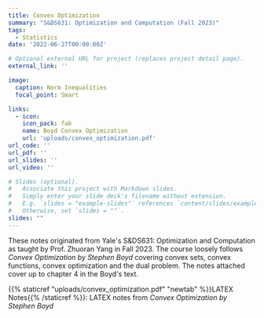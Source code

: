 ```yaml
---
title: Convex Optimization
summary: "S&DS631: Optimization and Computation (Fall 2023)"
tags:
  - Statistics
date: '2022-06-27T00:00:00Z'

# Optional external URL for project (replaces project detail page).
external_link: ''

image:
  caption: Norm Inequalities
  focal_point: Smart

links:
  - icon: 
    icon_pack: fab
    name: Boyd Convex Optimization
    url: 'uploads/convex_optimization.pdf'
url_code: ''
url_pdf: ''
url_slides: ''
url_video: ''

# Slides (optional).
#   Associate this project with Markdown slides.
#   Simply enter your slide deck's filename without extension.
#   E.g. `slides = "example-slides"` references `content/slides/example-slides.md`.
#   Otherwise, set `slides = ""`.
slides: ""
---
```


These notes originated from Yale's S&DS631: Optimization and Computation as taught by Prof. Zhuoran Yang in Fall 2023. The course loosely follows *Convex Optimization by Stephen Boyd* covering convex sets, convex functions, convex optimization and the dual problem. The notes attached cover up to chapter 4 in the Boyd's text.


{{% staticref "uploads/convex_optimization.pdf" "newtab" %}}LATEX Notes{{% /staticref %}}: LATEX notes from *Convex Optimization by Stephen Boyd*




